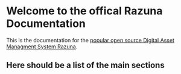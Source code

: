 # Welcome to the offical Razuna Documentation

This is the documentation for the [popular open source Digital Asset Managment System Razuna](http://razuna.org).

## Here should be a list of the main sections

